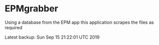# EPMgrabber
Using a database from the EPM app this application scrapes the files as required


Latest backup: Sun Sep 15 21:22:01 UTC 2019
